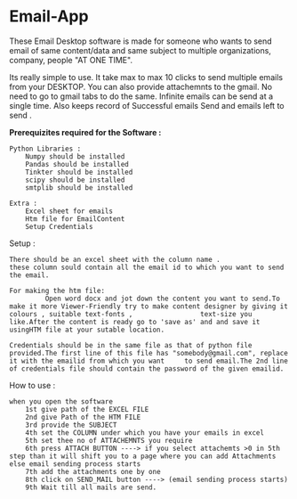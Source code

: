 # Email-App

These Email Desktop software is made for someone who wants to send email  of same content/data and same subject  to multiple organizations, company, people  "AT ONE TIME".

Its really simple to use.
It take max to max 10 clicks to send multiple emails from your DESKTOP.
You can also provide attachemnts to the gmail.
No need to go to gmail tabs to do the same.
Infinite emails can be send at a single time.
Also keeps record of Successful emails Send  and emails left to send .

**Prerequizites required for the Software :**
	
	Python Libraries :
		Numpy should be installed
		Pandas should be installed
		Tinkter should be installed
		scipy should be installed
		smtplib should be installed

	Extra :
		Excel sheet for emails
		Htm file for EmailContent
		Setup Credentials	


Setup :

	There should be an excel sheet with the column name . 
	these column sould contain all the email id to which you want to send the email.

	For making the htm file:
	         Open word docx and jot down the content you want to send.To make it more Viewer-Friendly try to make content designer by giving it colours , suitable text-fonts ,                 text-size you like.After the content is ready go to 'save as' and and save it usingHTM file at your sutable location.

	Credentials should be in the same file as that of python file provided.The first line of this file has "somebody@gmail.com", replace it with the emailid from which you want     to send email.The 2nd line of credentials file should contain the password of the given emailid.


How to use :

	when you open the software 
		1st give path of the EXCEL FILE
		2nd give Path of the HTM FILE
		3rd provide the SUBJECT 
		4th set the COLUMN under which you have your emails in excel
		5th set thee no of ATTACHEMNTS you require
		6th press ATTACH BUTTON ----> if you select attachemts >0 in 5th step than it will shift you to a page where you can add Attachments else email sending process starts
		7th add the attachments one by one 
		8th click on SEND_MAIL button ----> (email sending process starts)
		9th Wait till all mails are send.

